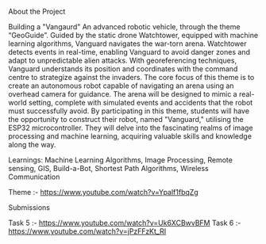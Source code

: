 About the Project

Building a "Vangaurd" An advanced robotic vehicle, through the theme “GeoGuide”. Guided by the static drone Watchtower, equipped with machine learning algorithms, Vanguard navigates the war-torn arena. Watchtower detects events in real-time, enabling Vanguard to avoid danger zones and adapt to unpredictable alien attacks. With georeferencing techniques, Vanguard understands its position and coordinates with the command centre to strategize against the invaders.
The core focus of this theme is to create an autonomous robot capable of navigating an arena using an overhead camera for guidance. The arena will be designed to mimic a real-world setting, complete with simulated events and accidents that the robot must successfully avoid. By participating in this theme, students will have the opportunity to construct their robot, named "Vanguard," utilising the ESP32 microcontroller. They will delve into the fascinating realms of image processing and machine learning, acquiring valuable skills and knowledge along the way.

Learnings: Machine Learning Algorithms, Image Processing, Remote sensing, GIS, Build-a-Bot, Shortest Path Algorithms, Wireless Communication

Theme :- https://www.youtube.com/watch?v=Ypalf1fbqZg

Submissions

Task 5 :- https://www.youtube.com/watch?v=Uk6XCBwvBFM
Task 6 :- https://www.youtube.com/watch?v=jPzFFzKt_RI
